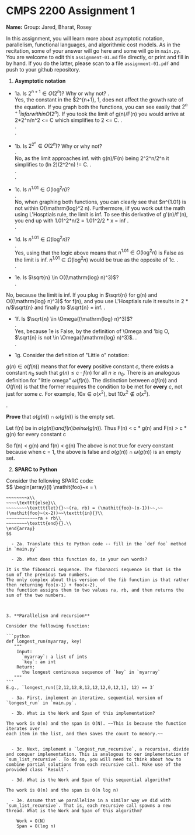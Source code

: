 

# CMPS 2200 Assignment 1

**Name:**
Group: Jared, Bharat, Rosey


In this assignment, you will learn more about asymptotic notation, parallelism, functional languages, and algorithmic cost models. As in the recitation, some of your answer will go here and some will go in `main.py`. You are welcome to edit this `assignment-01.md` file directly, or print and fill in by hand. If you do the latter, please scan to a file `assignment-01.pdf` and push to your github repository. 
  
  

1. **Asymptotic notation**

  - 1a. Is $2^{n+1} \in O(2^n)$? Why or why not? 
.  
    Yes, the constant in the $2^{n+1}, 1, does not affect the growth rate of the equation. If you graph both the functions, you can see easily that $2^{n+1} is far within
    O(2^n)$. If you took the limit of g(n)/F(n) you would arrive at 2*2^n/n^2 <= C which simplifies to 2 <= C. 
.  
.  
. 
  - 1b. Is $2^{2^n} \in O(2^n)$? Why or why not?     
.  
    No, as the limit approaches inf. with g(n)/F(n) being 2^2^n/2^n it simplifies to (ln 2)(2^2^n) != C.
.  
.  
.  
  - 1c. Is $n^{1.01} \in O(\mathrm{log}^2 n)$?    
.  
    No, when graphing both functions, you can clearly see that $n^{1.01} is not within O(\mathrm{log}^2 n). Furthermore, iif you work out the math 
    using L'Hosptials rule, the limit is inf. To see this derivative of g'(n)/f'(n), you end up with 1.01^2*n/2 = 1.01^2/2 * x = inf
.  
.  

  - 1d. Is $n^{1.01} \in \Omega(\mathrm{log}^2 n)$?  
.  
Yes, using that the logic above means that $n^{1.01} \in O(\mathrm{log}^2 n)$ is False as the limit is inf.
    $n^{1.01} \in \Omega(\mathrm{log}^2 n)$ would be true as the opposite of 1c. 
.  
.  
  - 1e. Is $\sqrt{n} \in O((\mathrm{log} n)^3)$?  
.  

No, because the limit is inf. If you plug in $\sqrt{n} for g(n) and O((\mathrm{log} n)^3)$ for f(n), and you use L'Hosptials rule it results in 2 * n/$\sqrt{n} and finally to $\sqrt{n} = inf. 
.  
  - 1f. Is $\sqrt{n} \in \Omega((\mathrm{log} n)^3)$?  
.  
Yes, because 1e is False, by the definition of \Omega and 'big O, $\sqrt{n} is not \in \Omega((\mathrm{log} n)^3)$.
.  
.  

  - 1g. Consider the definition of "Little o" notation:
  
$g(n) \in o(f(n))$ means that for **every** positive constant $c$, there exists a constant $n_0$ such that $g(n) \le c \cdot f(n)$ for all $n \ge n_0$. There is an analogous definition for "little omega" $\omega(f(n))$. The distinction between $o(f(n))$ and $O(f(n))$ is that the former requires the condition to be met for **every** $c$, not just for some $c$. For example, $10x \in o(x^2)$, but $10x^2 \notin o(x^2)$.  

.  

**Prove** that $o(g(n)) \cap \omega(g(n))$ is the empty set.  

Let f(n) be in $o(g(n)) and f(n) be in \omega(g(n))$.
Thus F(n) < c * g(n) and F(n) > c * g(n) for every constant c

So f(n) < g(n) and f(n) < g(n)
The above is not true for every constant because when c = 1, the above is false and $o(g(n)) \cap \omega(g(n))$ is an empty set.



2. **SPARC to Python**

Consider the following SPARC code:  
$$
\begin{array}{l}
\mathit{foo}~x =   \\
~~~~\texttt{if}{}~~x \le 1~~\texttt{then}{}\\
~~~~~~~~x\\   
~~~~\texttt{else}\\
~~~~~~~~\texttt{let}{}~~(ra, rb) = (\mathit{foo}~(x-1))~~,~~(\mathit{foo}~(x-2))~~\texttt{in}{}\\  
~~~~~~~~~~~~ra + rb\\  
~~~~~~~~\texttt{end}{}.\\
\end{array}
$$ 

  - 2a. Translate this to Python code -- fill in the `def foo` method in `main.py`  

  - 2b. What does this function do, in your own words?  

It is the fibonacci sequence. The fibonacci sequence is that is the sum of the previous two numbers. 
The only complex about this version of the fib function is that rather then returning foo(x-1) + foo(x-2),
the function assigns them to two values ra, rb, and then returns the sum of the two numbers. 
  


3. **Parallelism and recursion**

Consider the following function:  

```python
def longest_run(myarray, key)
   """
    Input:
      `myarray`: a list of ints
      `key`: an int
    Return:
      the longest continuous sequence of `key` in `myarray`
   """
```
E.g., `longest_run([2,12,12,8,12,12,12,0,12,1], 12) == 3`  
 
  - 3a. First, implement an iterative, sequential version of `longest_run` in `main.py`.  

  - 3b. What is the Work and Span of this implementation?  

The work is O(n) and the span is O(N). ~~This is because the function iterates over 
each item in the list, and then saves the count to memory.~~ 


  - 3c. Next, implement a `longest_run_recursive`, a recursive, divide and conquer implementation. This is analogous to our implementation of `sum_list_recursive`. To do so, you will need to think about how to combine partial solutions from each recursive call. Make use of the provided class `Result`.   

  - 3d. What is the Work and Span of this sequential algorithm?  

The work is O(n) and the span is O(n log n)

  - 3e. Assume that we parallelize in a similar way we did with `sum_list_recursive`. That is, each recursive call spawns a new thread. What is the Work and Span of this algorithm?  

    Work = O(N)
    Span = O(log n)